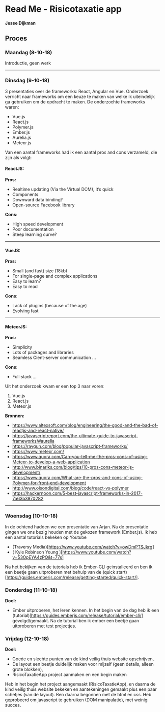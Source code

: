 # Read Me - Risicotaxatie app
#### Jesse Dijkman

## Proces
### Maandag (8-10-18)
Introductie, geen werk

---

### Dinsdag (9-10-18)
3 presentaties over de frameworks: React, Angular en Vue.
Onderzoek verricht naar frameworks om een keuze te maken van welke ik uiteindelijk ga gebruiken om de opdracht te maken.
De onderzochte frameworks waren:
- Vue.js
- React.js
- Polymer.js
- Ember.js
- Aurelia.js
- Meteor.js

Van een aantal frameworks had ik een aantal pros and cons verzameld, die zijn als volgt:

#### ReactJS:

**Pros:**
- Realtime updating (Via the Virtual DOM), it’s quick
- Components
- Downward data binding?
- Open-source Facebook library

**Cons:**
- High speed development
- Poor documentation
- Steep learning curve?

---

#### VueJS:

**Pros:**
- Small (and fast) size (18kb)
- For single-page and complex applications
- Easy to learn?
- Easy to read

**Cons:**
- Lack of plugins (because of the age)
- Evolving fast

---

#### MeteorJS:

**Pros:**
- Simplicity
- Lots of packages and libraries
- Seamless Cient-server communication …

**Cons:**
- Full stack …

Uit het onderzoek kwam er een top 3 naar voren:
1. Vue.js
2. React.js
3. Meteor.js

**Bronnen:**
- https://www.altexsoft.com/blog/engineering/the-good-and-the-bad-of-reactjs-and-react-native/
- https://javascriptreport.com/the-ultimate-guide-to-javascript-frameworks/#aurelia
- https://raygun.com/blog/popular-javascript-frameworks/
- https://www.meteor.com/
- https://www.quora.com/Can-you-tell-me-the-pros-cons-of-using-Meteor-to-develop-a-web-application
- http://www.binariks.com/blog/tips/10-pros-cons-meteor-js-development/
- https://www.quora.com/What-are-the-pros-and-cons-of-using-Polymer-for-front-end-development
- http://www.olsondigital.com/blog/code/react-vs-polymer
- https://hackernoon.com/5-best-javascript-frameworks-in-2017-7a63b3870282

---

### Woensdag (10-10-18)
In de ochtend hadden we een presentatie van Arjan. Na de presentatie gingen we
ons bezig houden met de gekozen framework (Ember.js).
Ik heb een aantal tutorials bekeken op Youtube
- (Traversy Media)[https://www.youtube.com/watch?v=owDmPTSJkrg]
- (
Kyle Robinson Young
)[https://www.youtube.com/watch?v=53OpEYA4zPQ&t=77s]

Na het bekijken van de tutorials heb ik Ember-CLI geinstalleerd en ben ik een beetje gaan uitproberen met behulp van de (quick start)[https://guides.emberjs.com/release/getting-started/quick-start/].

### Donderdag (11-10-18)
**Doel:**
- Ember uitproberen, het leren kennen.
In het begin van de dag heb ik een (tutorial)[https://guides.emberjs.com/release/tutorial/ember-cli/] gevolgd/gemaakt. Na de tutorial ben ik ember een beetje gaan uitproberen met test projectjes.


### Vrijdag (12-10-18)
**Doel:**
- Goede en slechte punten van de kind veilig thuis website opschrijven,
- De layout een beetje duidelijk maken voor mijzelf (geen details, alleen grote blokken),
- RisicoTaxatieApp project aanmaken en een begin maken

Heb in het begin het project aangemaakt (RisicoTaxatieApp), en daarna de kind veilig thuis website bekeken en aantekeningen gemaakt plus een paar schetjes (van de layout).
Ben daarna begonnen met de html en css. Heb geprobeerd om javascript te gebruiken (DOM manipulatie), met weinig succes.

